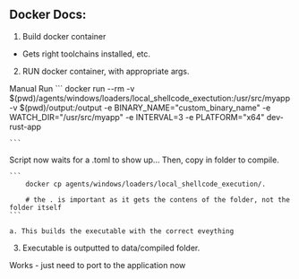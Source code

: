 ## Docker Docs:


1. Build docker container
 - Gets right toolchains installed, etc. 


2. RUN docker container, with appropriate args. 

Manual Run
    ```
        docker run --rm -v $(pwd)/agents/windows/loaders/local_shellcode_exectution:/usr/src/myapp -v $(pwd)/output:/output -e BINARY_NAME="custom_binary_name" -e WATCH_DIR="/usr/src/myapp" -e INTERVAL=3 -e PLATFORM="x64" dev-rust-app

    ```
Script now waits for a .toml to show up...
Then, copy in folder to compile. 

    ```
        docker cp agents/windows/loaders/local_shellcode_execution/.

        # the . is important as it gets the contens of the folder, not the folder itself 
    ```

    a. This builds the executable with the correct eveything

3. Executable is outputted to data/compiled folder.


Works - just need to port to the application now